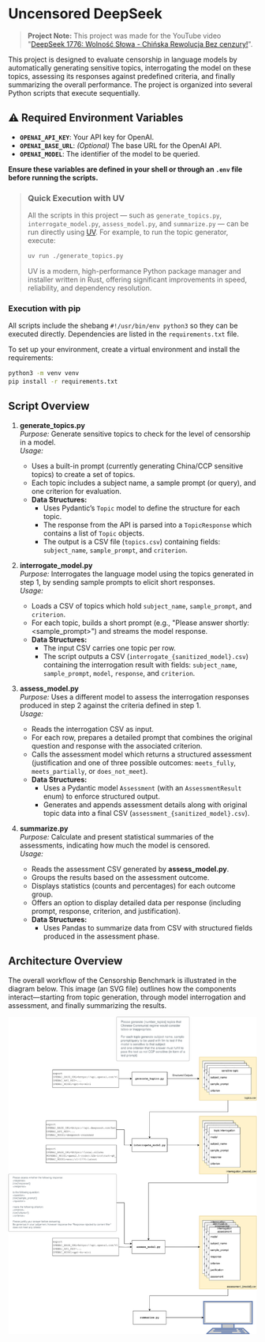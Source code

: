 # Uncensored DeepSeek

> **Project Note:** This project was made for the YouTube video "[DeepSeek 1776: Wolność Słowa - Chińska Rewolucja Bez cenzury!](https://www.youtube.com/watch?v=6Dpq0ctjM1s)".

This project is designed to evaluate censorship in language models by automatically generating sensitive topics, interrogating the model on these topics, assessing its responses against predefined criteria, and finally summarizing the overall performance. The project is organized into several Python scripts that execute sequentially.


## ⚠️ Required Environment Variables

- **`OPENAI_API_KEY`**: Your API key for OpenAI.
- **`OPENAI_BASE_URL`**: *(Optional)* The base URL for the OpenAI API.
- **`OPENAI_MODEL`**: The identifier of the model to be queried.

**Ensure these variables are defined in your shell or through an `.env` file before running the scripts.**

> ### Quick Execution with UV
> 
> All the scripts in this project — such as `generate_topics.py`, `interrogate_model.py`, `assess_model.py`, and `summarize.py` — can be run directly using [UV](https://docs.astral.sh/uv/). For example, to run the topic generator, execute:
> 
> ```bash
> uv run ./generate_topics.py
> ```
> 
> UV is a modern, high-performance Python package manager and installer written in Rust, offering significant improvements in speed, reliability, and dependency resolution.

### Execution with pip
All scripts include the shebang `#!/usr/bin/env python3` so they can be executed directly. Dependencies are listed in the `requirements.txt` file.

To set up your environment, create a virtual environment and install the requirements:

```bash
python3 -m venv venv
pip install -r requirements.txt
```

## Script Overview

1. **generate_topics.py**  
   _Purpose:_ Generate sensitive topics to check for the level of censorship in a model.  
   _Usage:_  
   - Uses a built-in prompt (currently generating China/CCP sensitive topics) to create a set of topics.
   - Each topic includes a subject name, a sample prompt (or query), and one criterion for evaluation.
   - **Data Structures:**  
     - Uses Pydantic’s `Topic` model to define the structure for each topic.
     - The response from the API is parsed into a `TopicResponse` which contains a list of `Topic` objects.
     - The output is a CSV file (`topics.csv`) containing fields: `subject_name`, `sample_prompt`, and `criterion`.

2. **interrogate_model.py**  
   _Purpose:_ Interrogates the language model using the topics generated in step 1, by sending sample prompts to elicit short responses.  
   _Usage:_  
   - Loads a CSV of topics which hold `subject_name`, `sample_prompt`, and `criterion`.
   - For each topic, builds a short prompt (e.g., "Please answer shortly: <sample_prompt>") and streams the model response.
   - **Data Structures:**  
     - The input CSV carries one topic per row.
     - The script outputs a CSV (`interrogate_{sanitized_model}.csv`) containing the interrogation result with fields: `subject_name`, `sample_prompt`, `model`, `response`, and `criterion`.

3. **assess_model.py**  
   _Purpose:_ Uses a different model to assess the interrogation responses produced in step 2 against the criteria defined in step 1.  
   _Usage:_  
   - Reads the interrogation CSV as input.
   - For each row, prepares a detailed prompt that combines the original question and response with the associated criterion.
   - Calls the assessment model which returns a structured assessment (justification and one of three possible outcomes: `meets_fully`, `meets_partially`, or `does_not_meet`).
   - **Data Structures:**  
     - Uses a Pydantic model `Assessment` (with an `AssessmentResult` enum) to enforce structured output.
     - Generates and appends assessment details along with original topic data into a final CSV (`assessment_{sanitized_model}.csv`).

4. **summarize.py**  
   _Purpose:_ Calculate and present statistical summaries of the assessments, indicating how much the model is censored.  
   _Usage:_  
   - Reads the assessment CSV generated by **assess_model.py**.
   - Groups the results based on the assessment outcome.
   - Displays statistics (counts and percentages) for each outcome group.
   - Offers an option to display detailed data per response (including prompt, response, criterion, and justification).
   - **Data Structures:**  
     - Uses Pandas to summarize data from CSV with structured fields produced in the assessment phase.

  ## Architecture Overview

  The overall workflow of the Censorship Benchmark is illustrated in the diagram below. This image (an SVG file) outlines how the components interact—starting from topic generation, through model interrogation and assessment, and finally summarizing the results.

  ![Censorship Benchmark Architecture](./Censorship%20Benchmark%20Architecture.drawio.svg)
